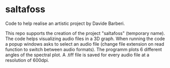 # saltafoss
Code to help realise an artistic project by Davide Barberi.

This repo supports the creation of the project "saltafoss" (temporary name). The code helps visualizing audio files in a 3D graph.
When running the code a popup windows asks to select an audio file (change file extension on read function to switch between audio formats). The programm plots 6 different angles of the spectral plot. A .tiff file is saved for every audio file at a resolution of 600dpi.




